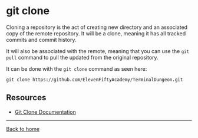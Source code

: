 # git clone 
Cloning a repository is the act of creating new directory and an associated copy of the remote repository. It will be a clone, meaning it has all tracked commits and commit history.

It will also be associated with the remote, meaning that you can use the `git pull` command to pull the updated from the original repository. 

It can be done with the `git clone` command as seen here:
```
git clone https://github.com/ElevenFiftyAcademy/TerminalDungeon.git
```
## Resources
- [Git Clone Documentation](https://git-scm.com/docs/git-clone)
---
[Back to home](../READMe.md)
